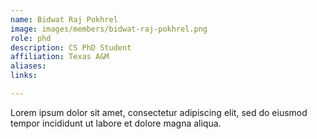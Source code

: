 ```yaml
---
name: Bidwat Raj Pokhrel
image: images/members/bidwat-raj-pokhrel.png
role: phd
description: CS PhD Student
affiliation: Texas A&M
aliases:
links:

---
```


Lorem ipsum dolor sit amet, consectetur adipiscing elit, sed do eiusmod tempor incididunt ut labore et dolore magna aliqua.
